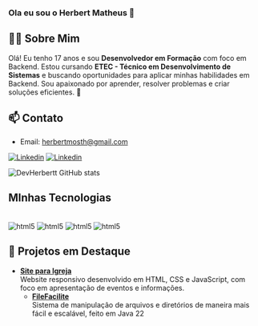 
### Ola eu sou o Herbert Matheus 👋

## 🧑‍💻 Sobre Mim  
Olá! Eu tenho 17 anos e sou **Desenvolvedor em Formação** com foco em Backend. Estou cursando **ETEC - Técnico em Desenvolvimento de Sistemas** e buscando oportunidades para aplicar minhas habilidades em Backend. Sou apaixonado por aprender, resolver problemas e criar soluções eficientes. 🎯 


 ## 📫 Contato  

- Email: herbertmosth@gmail.com  

[![Linkedin](https://img.shields.io/badge/LinkedIn-0077B5?style=for-the-badge&logo=linkedin&logoColor=white)](https://www.linkedin.com/in/matheus-santos-081061307/)
[![Linkedin](https://img.shields.io/badge/Instagram-E4405F?style=for-the-badge&logo=instagram&logoColor=white)](https://www.instagram.com/herbertt.mat/)


![DevHerbertt GitHub stats](https://github-readme-stats.vercel.app/api?username=DevHerbertt&show_icons=true&theme=radical)



## MInhas Tecnologias

<div style="display : inline_block" ></br>
<img aLign="center" alt="html5" src="https://img.shields.io/badge/HTML5-E34F26?style=for-the-badge&logo=html5&logoColor=white">
<img aLign="center" alt="html5" src="https://img.shields.io/badge/CSS-239120?&style=for-the-badge&logo=css3&logoColor=white">
<img aLign="center" alt="html5" src="https://img.shields.io/badge/Java-ED8B00?style=for-the-badge&logo=openjdk&logoColor=white">
<img aLign="center" alt="html5" src="https://img.shields.io/badge/MySQL-005C84?style=for-the-badge&logo=mysql&logoColor=white">

</div>

## 🚀 Projetos em Destaque   
- [**Site para Igreja**](https://github.com/DevHerbertt/VilaAurora)  
  Website responsivo desenvolvido em HTML, CSS e JavaScript, com foco em apresentação de eventos e informações.
  - [**FileFacilite**](https://github.com/DevHerbertt/FileFacilete)  
  Sistema de manipulação de arquivos e diretórios de maneira mais fácil e escalável, feito em Java 22
